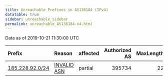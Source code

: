 ```yaml
---
title: Unreachable Prefixes in AS136184 (IPv4)
datatable: true
sidebar: unreachable_sidebar
permalink: unreachable_AS136184-v4.html
---
```


Data as of 2019-10-21 11:30:00 UTC


<div class="datatable-begin"></div>

| Prefix                                                   | Reason                                                                                                  | affected   |   Authorized AS |   MaxLength | Anchor                                         |   unreachable /24s |
|:---------------------------------------------------------|:--------------------------------------------------------------------------------------------------------|:-----------|----------------:|------------:|:-----------------------------------------------|-------------------:|
| [185.228.92.0/24](https://stat.ripe.net/185.228.92.0/24) | [INVALID ASN](https://rpki-validator.ripe.net/announcement-preview?asn=AS136184&prefix=185.228.92.0/24) | partial    |          395734 |          22 | [RIPE](unreachable_RIPE_NCC_RPKI_Root-v4.html) |                  1 |

<div class="datatable-end"></div>